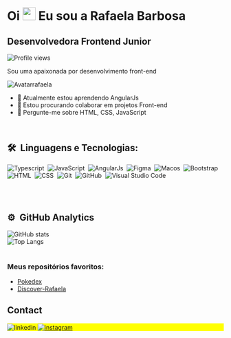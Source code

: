 <h1 align="left">Oi <img src="https://gist.githubusercontent.com/arunprakashpj/48aa20057048b46c6f9ba9d114a8b76f/raw/69a9d496f651091a509ea8d9913c4aef5c419afb/Hi.gif" height="30px"> Eu sou a Rafaela Barbosa</h1>
<h2>Desenvolvedora Frontend Junior</h2>
<p align="left"> 
<img src="https://komarev.com/ghpvc/?username=zLordelo&color=green" alt="Profile views" /></p>

<p align="left">Sou uma apaixonada por desenvolvimento front-end </p>

![Avatarrafaela](https://readyplayer.me/gallery/65582f979b792809cda768ab-xGO6jajpeg)


- 🌱 Atualmente estou aprendendo AngularJs
- 👯 Estou procurando colaborar em projetos Front-end
- 💬 Pergunte-me sobre HTML, CSS, JavaScript
<br>

## 🛠 &nbsp;Linguagens e Tecnologias:

![Typescript](https://img.shields.io/badge/-Typescript-05122A?style=flat&logo=Typescript)&nbsp;
![JavaScript](https://img.shields.io/badge/-JavaScript-05122A?style=flat&logo=javascript)&nbsp;
![AngularJs](https://img.shields.io/badge/-AngularJs-05122A?style=flat&logo=AngulaJs)&nbsp;
![Figma](https://img.shields.io/badge/-Figma-05122A?style=flat&logo=Figma)&nbsp;
![Macos](https://img.shields.io/badge/-Macos-05122A?style=flat&logo=Macos)&nbsp;
![Bootstrap](https://img.shields.io/badge/-Bootstrap-05122A?style=flat&logo=Bootstrap)&nbsp;
![HTML](https://img.shields.io/badge/-HTML-05122A?style=flat&logo=HTML5)&nbsp;
![CSS](https://img.shields.io/badge/-CSS-05122A?style=flat&logo=CSS3&logoColor=1572B6)&nbsp;
![Git](https://img.shields.io/badge/-Git-05122A?style=flat&logo=git)&nbsp;
![GitHub](https://img.shields.io/badge/-GitHub-05122A?style=flat&logo=github)&nbsp;
![Visual Studio Code](https://img.shields.io/badge/-Visual%20Studio%20Code-05122A?style=flat&logo=visual-studio-code&logoColor=007ACC)&nbsp;

<br><br>

## ⚙️ &nbsp;GitHub Analytics

![GitHub stats](https://github-readme-stats.vercel.app/api?username=Rafaela3613&show_icons=true&theme=radical)
<br>![Top Langs](https://github-readme-stats.vercel.app/api/top-langs?username=Rafaela3613&&layout=compact&langs_count=8&card_width=320&theme=radical)
<br><br>

### Meus repositórios favoritos:

- [Pokedex](https://github.com/Rafaela3613/pokedex.gitb-skills)
- [Discover-Rafaela](https://github.com/Rafaela3613/Discover-Rafaela.git)

## Contact

<p align="left" style="background:yellow">
<target="_blank">
  <img align="center" src="https://img.shields.io/badge/LinkedIn-0077B5?style=for-the-badge&logo=linkedin&logoColor=white)](https://www.linkedin.com/in/rafaela-barbosa-248043294/)" alt="linkedin"/>
</a>
<a href= target="_blank">
 <img align="center" src="https://img.shields.io/badge/Instagram-E4405F?style=for-the-badge&logo=instagram&logoColor=white)](https://www.instagram.com/rafaela.r.barbosa_/" alt="instagram"/>
</a>
</p>


